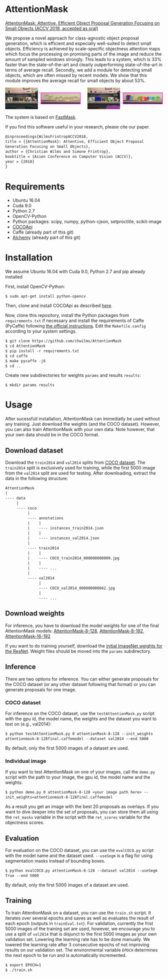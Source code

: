 # AttentionMask
[AttentionMask: Attentive, Efficient Object Proposal Generation Focusing on Small Objects (ACCV 2018, accepted as oral)](https://www.inf.uni-hamburg.de/en/inst/ab/cv/people/wilms/attentionmask.html)

We propose a novel approach for class-agnostic object proposal generation, which is efficient and especially well-suited to detect small objects. Efficiency is achieved by scale-specific objectness attention maps which focus the processing on promising parts of the image and reduce the amount of sampled windows strongly. This leads to a system, which is 33% faster than the state-of-the-art and clearly outperforming state-of-the-art in terms of average recall. Secondly, we add a module for detecting small objects, which are often missed by recent models. We show that this module improves the average recall for small objects by about 53%.

![Example](/example.png)

The system is based on [FastMask](https://arxiv.org/abs/1612.08843).

If you find this software useful in your research, please cite our paper.

```
@inproceedings{WilmsFrintropACCV2018,
title = {{AttentionMask}: Attentive, Efficient Object Proposal Generation Focusing on Small Objects},
author = {Christian Wilms and Simone Frintrop},
booktitle = {Asien Conference on Computer Vision (ACCV)},
year = {2018}
}
```
# Requirements
- Ubuntu 16.04 
- Cuda 9.0
- Python 2.7
- OpenCV-Python
- Python packages: scipy, numpy, python-cjson, setproctitle, scikit-image
- [COCOApi](https://github.com/pdollar/coco)
- Caffe (already part of this git)
- [Alchemy](https://github.com/voidrank/alchemy) (already part of this git)

# Installation
We assume Ubuntu 16.04 with Cuda 9.0, Python 2.7 and pip already installed

First, install OpenCV-Python:

```
$ sudo apt-get install python-opencv
```

Then, clone and install COCOApi as described [here](https://github.com/pdollar/coco). 

Now, clone this repository, install the Python packages from `requirements.txt` if necessary and install the requirements of Caffe (PyCaffe) following [the official instructions](http://caffe.berkeleyvision.org/installation.html). Edit the `Makefile.config` according to your system settings.
```
$ git clone https://github.com/chwilms/AttentionMask
$ cd AttentionMask
$ pip install -r requirements.txt
$ cd caffe
$ make pycaffe -j6
$ cd ..
```

Create new subdirectories for weights `params` and results `results`:
```
$ mkdir params results
```

# Usage
After sucessfull installation, AttentionMask can immediatly be used without any training. Just download the weights (and the COCO dataset). However, you can also train AttentionMask with your own data. Note however, that your own data should be in the COCO format.

## Download dataset
Download the `train2014` and `val2014` splits from [COCO dataset](http://cocodataset.org/#download). The `train2014` split is exclusively used for training, while the first 5000 image from the `val2014` split are used for testing. After downloading, extract the data in the following structure:

```
AttentionMask
|
---- data
     |
     ---- coco
          |
          ---- annotations
          |    |
          |    ---- instances_train2014.json
          |    |
          |    ---- instances_val2014.json
          |
          ---- train2014
          |    |
          |    ---- COCO_train2014_000000000009.jpg
          |    |
          |    ---- ...
          |
          ---- val2014
               |
               ---- COCO_val2014_000000000042.jpg
               |
               ---- ...
```

## Download weights
For inference, you have to download the model weights for one of the final AttentionMask models: [AttentionMask-8-128](https://fiona.uni-hamburg.de/f746e4ae/attentionmask-8-128final.caffemodel), [AttentionMask-8-192](https://fiona.uni-hamburg.de/f746e4ae/attentionmask-8-192final.caffemodel), [AttentionMask-16-192](https://fiona.uni-hamburg.de/f746e4ae/attentionmask-16-192final.caffemodel)

If you want to do training yourself, download the [initial ImageNet weights for the ResNet](https://fiona.uni-hamburg.de/f746e4ae/resnet-50-model.caffemodel). Weight files should be moved into the `params` subdirectory.



## Inference
There are two options for inference. You can either generate proposals for the COCO dataset (or any other dataset following that format) or you can generate proposals for one image.

### COCO dataset
For inference on the COCO dataset, use the `testAttentionMask.py` script with the gpu id, the model name, the weights and the dataset you want to test on (e.g., val2014):

```
$ python testAttentionMask.py 0 attentionMask-8-128 --init_weights attentionmask-8-128final.caffemodel --dataset val2014 --end 5000
```

By default, only the first 5000 images of a dataset are used.

### Individual image
If you want to test AttentionMask on one of your images, call the `demo.py` script with the path to your image, the gpu id, the model name and the weights:

```
$ python demo.py 0 attentionMask-8-128 <your image path here> --init_weights=attentionmask-8-128final.caffemodel
```

As a result you get an image with the best 20 proposals as overlays. If you want to dive deeper into the set of proposals, you can store them all using the `ret_masks` variable in the script with the `ret_scores` variable for the objectness scores.

## Evaluation
For evaluation on the COCO dataset, you can use the `evalCOCO.py` script with the model name and the dataset used. `--useSegm` is  a flag for using segmentation masks instead of bounding boxes.

```
$ python evalCOCO.py attentionMask-8-128 --dataset val2014 --useSegm True --end 5000
```

By default, only the first 5000 images of a dataset are used.
## Training
To train AttentionMask on a dataset, you can use the `train.sh` script. It iterates over several epochs and saves as well as evaluates the result of each epoch (outputs in `trainEval.txt`). For validation, currently the frist 5000 images of the training set are used, however, we encourage you to use a split of `val2014` that is disjunct to the first 5000 images as your own validation set. Lowering the learning rate has to be done manually. We lowered the learning rate after 3 consecutive epochs of not improving results on our validation set. The environmental variable `EPOCH` determines the next epoch to be run and is automatically incremented.

```
$ export EPOCH=1
$ ./train.sh
```
